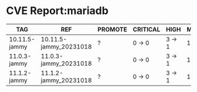 # CVE Report:mariadb
|      TAG      |          REF           | PROMOTE | CRITICAL |  HIGH  |  MEDIUM  |   LOW    | UNKNOWN |
|---------------|------------------------|---------|----------|--------|----------|----------|---------|
| 10.11.5-jammy | 10.11.5-jammy_20231018 | ?       | 0 -> 0   | 3 -> 1 | 14 -> 14 | 25 -> 25 | 0 -> 0  |
| 11.0.3-jammy  | 11.0.3-jammy_20231018  | ?       | 0 -> 0   | 3 -> 1 | 14 -> 14 | 25 -> 25 | 0 -> 0  |
| 11.1.2-jammy  | 11.1.2-jammy_20231018  | ?       | 0 -> 0   | 3 -> 1 | 14 -> 14 | 25 -> 25 | 0 -> 0  |
